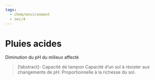 ```yaml
---
tags:
  - chem/environment
  - sec/4
---
```


# Pluies acides

Diminution du pH du milieux affecté

> [!abstract]- Capacité de tampon
> Capacité d’un sol à résister aux changements de pH.
> Proportionnelle à la richesse du sol.